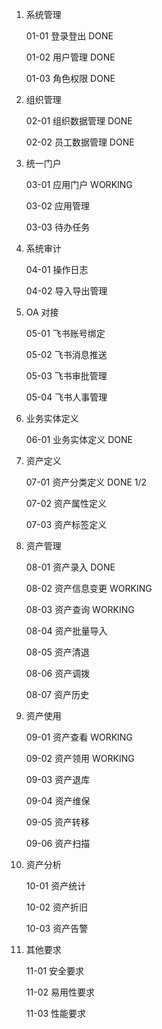 1. 系统管理

    01-01 登录登出 DONE

    01-02 用户管理 DONE

    01-03 角色权限 DONE

2. 组织管理

    02-01 组织数据管理 DONE

    02-02 员工数据管理 DONE

3. 统一门户

    03-01 应用门户 WORKING

    03-02 应用管理

    03-03 待办任务

4. 系统审计

    04-01 操作日志

    04-02 导入导出管理

5. OA 对接

    05-01 飞书账号绑定

    05-02 飞书消息推送

    05-03 飞书审批管理

    05-04 飞书人事管理

6. 业务实体定义

    06-01 业务实体定义 DONE

7. 资产定义

    07-01 资产分类定义 DONE 1/2

    07-02 资产属性定义

    07-03 资产标签定义

8. 资产管理

    08-01 资产录入 DONE

    08-02 资产信息变更 WORKING

    08-03 资产查询 WORKING

    08-04 资产批量导入

    08-05 资产清退

    08-06 资产调拨

    08-07 资产历史

9. 资产使用

    09-01 资产查看 WORKING

    09-02 资产领用 WORKING

    09-03 资产退库

    09-04 资产维保

    09-05 资产转移

    09-06 资产扫描

10. 资产分析

    10-01 资产统计

    10-02 资产折旧

    10-03 资产告警

11. 其他要求

    11-01 安全要求

    11-02 易用性要求

    11-03 性能要求


